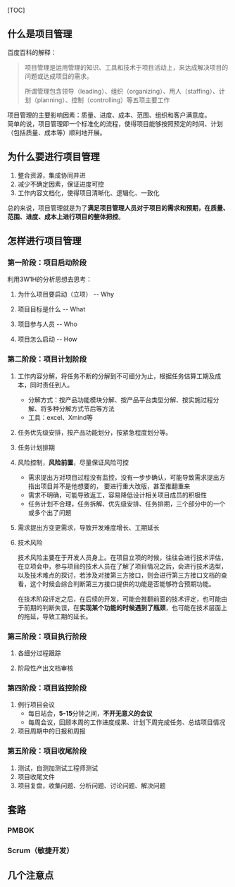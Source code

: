 [TOC]

## 什么是项目管理

百度百科的解释：

> 项目管理是运用管理的知识、工具和技术于项目活动上，来达成解决项目的问题或达成项目的需求。
> 
> 所谓管理包含领导（leading）、组织（organizing）、用人（staffing）、计划（planning）、控制（controlling）等五项主要工作

项目管理的主要影响因素：质量、进度、成本、范围、组织和客户满意度。  
简单的说，项目管理即一个标准化的流程，使得项目能够按照预定的时间、计划（包括质量、成本等）顺利地开展。 

## 为什么要进行项目管理

1. 整合资源，集成协同并进
2. 减少不确定因素，保证进度可控
3. 工作内容文档化，使得项目清晰化、逻辑化、一致化

总的来说，项目管理就是为了**满足项目管理人员对于项目的需求和预期，在质量、范围、进度、成本上进行项目的整体把控**。

## 怎样进行项目管理

### 第一阶段：项目启动阶段

利用3W1H的分析思想去思考：

1. 为什么项目要启动（立项） -- Why

2. 项目目标是什么 -- What

3. 项目参与人员 -- Who

4. 项目怎么启动 -- How

### 第二阶段：项目计划阶段

1. 工作内容分解，将任务不断的分解到不可细分为止，根据任务估算工期及成本，同时责任到人。
   
   - 分解方式：按产品功能模块分解、按产品平台类型分解、按实施过程分解、将多种分解方式节后等方法
   - 工具：excel、Xmind等

2. 任务优先级安排，按产品功能划分，按紧急程度划分等。

3. 任务计划排期

4. 风险控制，**风险前置**，尽量保证风险可控
   
   - 需求提出方对项目过程没有监控，没有一步步确认，可能导致需求提出方指出项目并不是他想要的， 要进行重大改版，甚至推翻重来
   - 需求不明确，可能导致返工，容易降低设计相关项目成员的积极性
   - 任务计划不合理，任务拆解、优先级安排、任务排期，三个部分中的一个或多个出了问题

5. 需求提出方变更需求，导致开发难度增长、工期延长

6. 技术风险  
   
    技术风险主要在于开发人员身上。在项目立项的时候，往往会进行技术评估，在立项会中，参与项目的技术人员在了解了项目情况之后，会进行技术选型，以及技术难点的探讨，若涉及对接第三方接口，则会进行第三方接口文档的查看，这个时候会综合判断第三方接口提供的功能是否能够符合预期功能。  
   
    在技术阶段评定之后，在后续的开发，可能会推翻前面的技术评定，也可能由于前期的判断失误，在**实现某个功能的时候遇到了瓶颈**，也可能在技术层面上的拖延，导致工期的延长。

### 第三阶段：项目执行阶段

1. 各细分过程跟踪

2. 阶段性产出文档审核

### 第四阶段：项目监控阶段

1. 例行项目会议
   - 每日站会，**5-15**分钟之间，**不开无意义的会议**
   - 每周会议，回顾本周的工作进度成果、计划下周完成任务、总结项目情况
2. 项目周期中的日报和周报

### 第五阶段：项目收尾阶段

1. 测试，自测加测试工程师测试
2. 项目收尾文件
3. 项目复盘，收集问题、分析问题、讨论问题、解决问题

## 套路

### PMBOK

### Scrum（敏捷开发）

## 几个注意点
